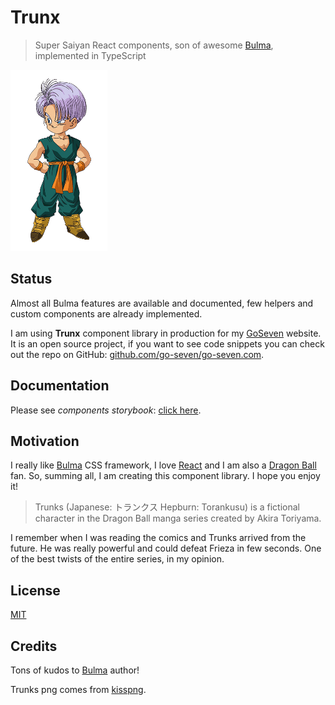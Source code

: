 # Trunx

> Super Saiyan React components, son of awesome [Bulma], implemented in TypeScript

<img src="./assets/trunks.png" height="290"/>

## Status

Almost all Bulma features are available and documented, few helpers and custom components are already implemented.

I am using **Trunx** component library in production for my [GoSeven](https://go7.li) website.
It is an open source project, if you want to see code snippets you can check out the repo on GitHub: [github.com/go-seven/go-seven.com](https://github.com/go-seven/go-seven.com).

## Documentation

Please see *components storybook*: [click here](http://g14n.info/trunx).

## Motivation

I really like [Bulma] CSS framework, I love [React] and I am also a [Dragon Ball](https://en.wikipedia.org/wiki/Dragon_Ball) fan.
So, summing all, I am creating this component library. I hope you enjoy it!

> Trunks (Japanese: トランクス Hepburn: Torankusu) is a fictional character in the Dragon Ball manga series created by Akira Toriyama.

I remember when I was reading the comics and Trunks arrived from the future. He was really powerful and could defeat Frieza in few seconds. One of the best twists of the entire series, in my opinion.

## License

[MIT](http://g14n.info/mit-license)

## Credits

Tons of kudos to [Bulma] author!

Trunks png comes from [kisspng](https://www.kisspng.com/png-trunks-gohan-goku-goten-bulma-1996965/).

[Bulma]: https://bulma.io "Bulma CSS framework"
[React]: https://facebook.github.io/react/ "React"

